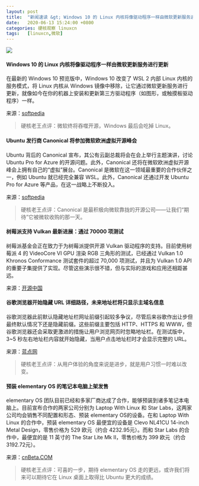 ```yaml
---
layout: post
title:	"新闻速读 &gt; Windows 10 的 Linux 内核将像驱动程序一样由微软更新服务进行更新"
date:	2020-06-13 15:24:00 +0800 
categories:	硬核观察 linuxcn 
tags:	[linuxcn,微软]
---
```



![](/Asserts/Images//attachment/album/202006/13/152357dz57c288808upcc2.jpg)


#### Windows 10 的 Linux 内核将像驱动程序一样由微软更新服务进行更新


在最新的 Windows 10 预览版中，Windows 10 改变了 WSL 2 内部 Linux 内核的服务模式，将 Linux 内核从 Windows 镜像中移除，让它通过微软更新服务进行更新，就像如今在你的机器上安装和更新第三方驱动程序（如图形，或触摸板驱动程序）一样。


来源：[softpedia](https://news.softpedia.com/news/microsoft-announces-linux-changes-in-the-latest-windows-10-preview-build-530227.shtml)



> 
> 硬核老王点评：微软终将吞噬开源，Windows 最后会吃掉 Linux。
> 
> 
> 


#### Ubuntu 发行商 Canonical 将参加微软欧洲虚拟开源峰会


Ubuntu 背后的 Canonical 宣布，其公有云副总裁将会在会上举行主题演讲，讨论 Ubuntu Pro for Azure 的开源问题。此外，Canonical 还将在微软欧洲虚拟开源峰会上拥有自己的“虚拟”展台。Canonical 是微软在这一领域最重要的合作伙伴之一，例如 Ubuntu 就已经完全兼容 WSL。此外，Canonical 还通过开发 Ubuntu Pro for Azure 等产品，在这一战略上不断投入。


来源：[softpedia](https://news.softpedia.com/news/canonical-will-attend-the-microsoft-european-virtual-open-source-summit-530216.shtml)



> 
> 硬核老王点评：Canonical 是最积极向微软靠拢的开源公司——让我们“期待”它被微软收购的那一天。
> 
> 
> 


#### 树莓派支持 Vulkan 最新进展：通过 70000 项测试


树莓派基金会正在致力于为树莓派提供开源 Vulkan 驱动程序的支持。目前使用树莓派 4 的 VideoCore VI GPU 渲染 RGB 三角形的测试，已经通过 Vulkan 1.0 Khronos Conformance 测试套件的超过 70,000 项测试，并且为 Vulkan 1.0 API 的重要子集提供了实现。尽管这些演示很不错，但与实际的游戏和应用还相距甚远。


来源：[开源中国](https://www.oschina.net/news/116401/vulkan-update-now-with-added-source-code)


#### 谷歌浏览器开始隐藏 URL 详细路径，未来地址栏将只显示主域名信息


谷歌浏览器此前默认隐藏地址栏网址前缀引起较多争议，尽管后来谷歌作出让步但最终默认情况下还是隐藏前缀。这些前缀主要包括 HTTP、HTTPS 和 WWW，但谷歌浏览器还会采取更激进的措施让用户浏览网页时忽略地址栏。在测试版中，3~5 秒左右地址栏内容就开始隐藏，当用户点击地址栏时才会显示完整的 URL。


来源：[蓝点网](https://www.cnbeta.com/articles/tech/990483.htm)



> 
> 硬核老王点评：从用户体验的角度来说是进步，就是用户习惯一时难以改变。
> 
> 
> 


#### 预装 elementary OS 的笔记本电脑上架发售


elementary OS 团队目前已经和多家厂商达成了合作，能够预装到诸多笔记本电脑上。目前宣布合作的两家公司分别为 Laptop With Linux 和 Star Labs，这两家公司均会销售不同配置和形态、预装 elementary OS的设备。在和 Laptop With Linux 的合作中，预装 elementary OS 最便宜的设备是 Clevo NL41CU 14-inch Metal Design，零售价格为 529 欧元（约合 4232.95元）。而和 Star Labs 的合作中，最便宜的是 11 英寸的 The Star Lite Mk II，零售价格为 399 欧元（约合 3192.72元）。


来源：[cnBeta.COM](https://www.cnbeta.com/articles/tech/990243.htm)



> 
> 硬核老王点评：可喜的一步，期待 elementary OS 走的更远，或许我们将来可以期待它在 Linux 桌面上取得比 Ubuntu 更大的成绩。
> 
> 
>
